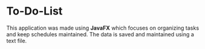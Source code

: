 # To-Do-List
This application was made using **JavaFX** which focuses on organizing tasks and keep schedules maintained. The data is saved and maintained using a text file.
